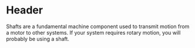 <!-- TITLE: Shafts -->
<!-- SUBTITLE: The best way to turn things -->

# Header
Shafts are a fundamental machine component used to transmit motion from a motor to other systems. If your system requires rotary motion, you will probably be using a shaft.